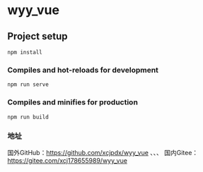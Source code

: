# wyy_vue

## Project setup
```
npm install
```

### Compiles and hot-reloads for development
```
npm run serve
```

### Compiles and minifies for production
```
npm run build
```

### 地址 
国外GitHub：https://github.com/xcjpdx/wyy_vue
、、、
国内Gitee：https://gitee.com/xcj178655989/wyy_vue
